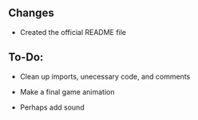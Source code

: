 ## Changes

* Created the official README file

## To-Do:

* Clean up imports, unecessary code, and comments

* Make a final game animation

* Perhaps add sound
